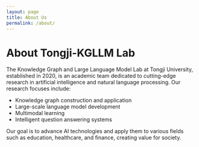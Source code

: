 ```yaml
---
layout: page
title: About Us
permalink: /about/
---
```


# About Tongji-KGLLM Lab

The Knowledge Graph and Large Language Model Lab at Tongji University, established in 2020, is an academic team dedicated to cutting-edge research in artificial intelligence and natural language processing. Our research focuses include:

- Knowledge graph construction and application
- Large-scale language model development
- Multimodal learning
- Intelligent question answering systems

Our goal is to advance AI technologies and apply them to various fields such as education, healthcare, and finance, creating value for society.
